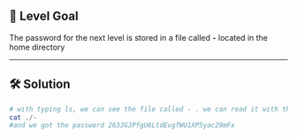 ## 🔐 Level Goal

The password for the next level is stored in a file called **-** located in the home directory

---

## 🛠️ Solution

```powershell
# with typing ls, we can see the file called - . we can read it with thit trick
cat ./-
#and we got the password 263JGJPfgU6LtdEvgfWU1XP5yac29mFx
```